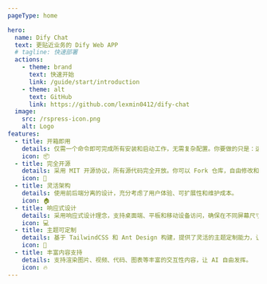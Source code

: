 ```yaml
---
pageType: home

hero:
  name: Dify Chat
  text: 更贴近业务的 Dify Web APP
  # tagline: 快速部署
  actions:
    - theme: brand
      text: 快速开始
      link: /guide/start/introduction
    - theme: alt
      text: GitHub
      link: https://github.com/lexmin0412/dify-chat
  image:
    src: /rspress-icon.png
    alt: Logo
features:
  - title: 开箱即用
    details: 仅需一个命令即可完成所有安装和启动工作，无需复杂配置。你要做的只是：运行启动命令，填入 Dify API Key，直接开始使用。
    icon: 📦
  - title: 完全开源
    details: 采用 MIT 开源协议，所有源代码完全开放。你可以 Fork 仓库，自由修改和分发，或者贡献代码，帮助项目持续完善。
    icon: 👏
  - title: 灵活架构
    details: 使用前后端分离的设计，充分考虑了用户体验、可扩展性和维护成本。
    icon: 🏠
  - title: 响应式设计
    details: 采用响应式设计理念，支持桌面端、平板和移动设备访问，确保在不同屏幕尺寸下都能提供一致的用户体验和功能表现
    icon: 💻
  - title: 主题可定制
    details: 基于 TailwindCSS 和 Ant Design 构建，提供了灵活的主题定制能力，让你可以根据品牌需求或个人喜好轻松调整界面风格。
    icon: 🎨
  - title: 丰富内容支持
    details: 支持渲染图片、视频、代码、图表等丰富的交互性内容，让 AI 自由发挥。
    icon: 🔥
---
```

